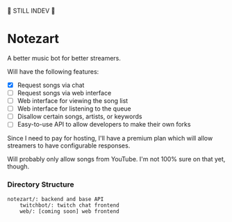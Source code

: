 
:fire_engine: STILL INDEV :fire_engine:

# Notezart

A better music bot for better streamers.

Will have the following features:
 - [x] Request songs via chat
 - [ ] Request songs via web interface
 - [ ] Web interface for viewing the song list
 - [ ] Web interface for listening to the queue
 - [ ] Disallow certain songs, artists, or keywords
 - [ ] Easy-to-use API to allow developers to make their own forks

Since I need to pay for hosting, I'll have a premium plan
which will allow streamers to have configurable responses.

Will probably only allow songs from YouTube. I'm not 100% sure on that yet, though.

### Directory Structure

```
notezart/: backend and base API
    twitchbot/: twitch chat frontend
    web/: [coming soon] web frontend
```

